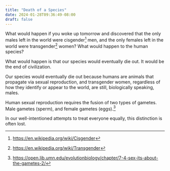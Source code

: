 ```yaml
---
title: "Death of a Species"
date: 2024-01-28T09:36:49-08:00
draft: false
---
```


What would happen if you woke up tomorrow and discovered that the
only males left in the world were cisgender[^1] men, and the only
females left in the world were transgender[^2] women? What would
happen to the human species?

What would happen is that our species would eventually die out. It
would be the end of civilization.

Our species would eventually die out because humans are animals that
propagate via sexual reproduction, and transgender women, regardless
of how they identify or appear to the world, are still, biologically
speaking, males.

Human sexual reproduction requires the fusion of two types of
gametes. Male gametes (sperm), and female gametes (eggs).[^3]

In our well-intentioned attempts to treat everyone equally, this
distinction is often lost.


[^1]: https://en.wikipedia.org/wiki/Cisgender

[^2]: https://en.wikipedia.org/wiki/Transgender

[^3]: https://open.lib.umn.edu/evolutionbiology/chapter/7-4-sex-its-about-the-gametes-2/
